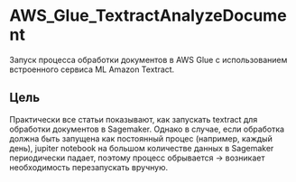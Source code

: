 # AWS_Glue_TextractAnalyzeDocument
Запуск процесса обработки документов в AWS Glue с использованием встроенного сервиса ML Amazon Textract.

## Цель
Практически все статьи показывают, как запускать textract для обработки документов в Sagemaker. Однако в случае, если обработка должна быть запущена как постоянный процес (например, каждый день), jupiter notebook на большом количестве данных в Sagemaker периодически падает, поэтому процесс обрывается -> возникает необходимость перезапускать вручную.

